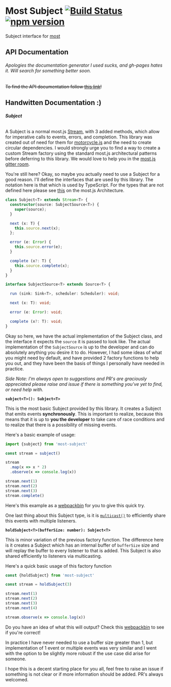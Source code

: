 # Most Subject [![Build Status](https://travis-ci.org/TylorS/most-subject.svg?branch=master)](https://travis-ci.org/TylorS/most-subject) [![npm version](https://badge.fury.io/js/most-subject.svg)](https://badge.fury.io/js/most-subject)

Subject interface for [most](https://github.com/cujojs/most)

## API Documentation

###### Apologies the documentation generator I used sucks, and gh-pages hates it. Will search for something better soon.
~~To find the API documentation follow [this link](https://tylors.github.io/most-subject/doc)!~~

## Handwitten Documentation :)

###### **Subject**

A Subject is a normal most.js
[Stream](https://github.com/cujojs/most/wiki/Concepts#streams), with 3 added methods,
which allow for imperative calls to events, errors, and completion. This library was
created out of need for them for [motorcycle.js](https://github.com/motorcyclejs) and
the need to create circular dependencies. I would strongly urge you to find a way to
create a custom Stream factory using the standard most.js architectural patterns before
deferring to this library. We would love to help you in the
[most.js gitter room](https://gitter.im/cujojs/most).

You're still here? Okay, so maybe you actually need to use a Subject for a good reason.
I'll define the interfaces that are used by this library. The notation here is that
which is used by TypeScript. For the types that are not defined here please see
[this](https://github.com/cujojs/most/wiki/Architecture) on the most.js Architecture.

```typescript
class Subject<T> extends Stream<T> {
  constructor(source: SubjectSource<T>) {
    super(source);
  }

  next (x: T) {
    this.source.next(x);
  };

  error (e: Error) {
    this.source.error(e);
  }

  complete (x?: T) {
    this.source.complete(x);
  }
}

interface SubjectSource<T> extends Source<T> {

  run (sink: Sink<T>, scheduler: Scheduler): void;

  next (x: T): void;

  error (e: Error): void;

  complete (x?: T): void;
}
```

Okay so here, we have the actual implementation of the Subject class, and the interface
it expects the `source` it is passed to look like. The actual implementation of
the `SubjectSource` is up to the developer and can do absolutely anything you desire it
to do. However, I had some ideas of what you might need by default, and have provided 2
factory functions to help you out, and they have been the basis of things I personally
have needed in practice.

*Side Note: I'm always open to suggestions and PR's are graciously appreciated please
raise and issue if there is something you've yet to find, or need help with.*

**`subject<T>(): Subject<T>`**

This is the most basic Subject provided by this library. It creates a Subject
that emits events **synchronously**. This is important to realize, because this
means that it is up to **you the developer** to take care of race conditions and
to realize that there is a possibility of missing events.

Here's a basic example of usage:
```js
import {subject} from 'most-subject'

const stream = subject()

stream
  .map(x => x * 2)
  .observe(x => console.log(x))

stream.next(1)
stream.next(2)
stream.next(3)
stream.complete()
```

Here's this example as a [webpackbin](http://www.webpackbin.com/Nk39EugE-) for you to give this quick try.

One last thing about this Subject type, is it is
[`multicast()`](https://github.com/cujojs/most/blob/master/docs/api.md#multicast)
to efficiently share this events with multiple listeners.

**`holdSubject<T>(bufferSize: number): Subject<T>`**

This is minor variation of the previous factory function. The difference here is
it creates a Subject which has an internal buffer of `bufferSize` size and will
replay the buffer to every listener to that is added. This Subject is also shared
efficiently to listeners via multicasting.

Here's a quick basic usage of this factory function

```js
const {holdSubject} from 'most-subject'

const stream = holdSubject(3)

stream.next(1)
stream.next(2)
stream.next(3)
stream.next(4)

stream.observe(x => console.log(x))
```

Do you have an idea of what this will output? Check this
[webpackbin](http://www.webpackbin.com/EJ-yudgVW) to see if you're correct!

In practice I have never needed to use a buffer size greater than 1, but implementation
of 1 event or multiple events was very similar and I went with the option to be
slightly more robust if the use case did arise for someone.

I hope this is a decent starting place for you all, feel free to raise an issue
if something is not clear or if more information should be added. PR's always
welcomed.
